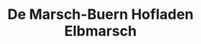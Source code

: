 ---
title: "De Marsch-Buern Hofladen Elbmarsch"
url: /marschacht/de-marsch-buern-hofladen-elbmarsch/
shop: Hofladen
---